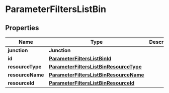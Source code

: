 

# ParameterFiltersListBin


## Properties

| Name | Type | Description |
|------------ | ------------- | ------------- |
|**junction** | **Junction** |  |
|**id** | [**ParameterFiltersListBinId**](ParameterFiltersListBinId.md) |  |
|**resourceType** | [**ParameterFiltersListBinResourceType**](ParameterFiltersListBinResourceType.md) |  |
|**resourceName** | [**ParameterFiltersListBinResourceName**](ParameterFiltersListBinResourceName.md) |  |
|**resourceId** | [**ParameterFiltersListBinResourceId**](ParameterFiltersListBinResourceId.md) |  |



